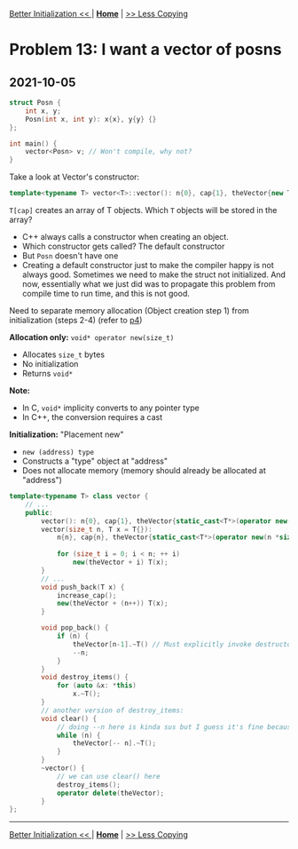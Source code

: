 [Better Initialization << ](./problem_12.md) | [**Home**](../README.md) | [>> Less Copying](./problem_14.md) 

# Problem 13: I want a vector of posns
## **2021-10-05**

```C++
struct Posn {
    int x, y;
    Posn(int x, int y): x{x}, y{y} {}
};

int main() {
    vector<Posn> v; // Won't compile, why not?
}
```

Take a look at Vector's constructor:

```C++
template<typename T> vector<T>::vector(): n{0}, cap{1}, theVector{new T[cap]} {}
```
`T[cap]` creates an array of T objects. Which `T` objects will be stored in the array?
- C++ always calls a constructor when creating an object.
- Which constructor gets called? The default constructor
- But `Posn` doesn't have one
- Creating a default constructor just to make the compiler happy is not always good. Sometimes we need to make the struct not initialized. And now, essentially what we just did was to propagate this problem from compile time to run time, and this is not good.

Need to separate memory allocation (Object creation step 1) from initialization (steps 2-4) (refer to [p4](./problem_14.md))

**Allocation only:** `void* operator new(size_t)`
- Allocates `size_t` bytes
- No initialization
- Returns `void*`

**Note:** 
- In C, `void*` implicity converts to any pointer type
- In C++, the conversion requires a cast

**Initialization:** "Placement new"
- `new (address) type`
- Constructs a "type" object at "address"
- Does not allocate memory (memory should already be allocated at "address")

```C++
template<typename T> class vector {
    // ...
    public:
        vector(): n{0}, cap{1}, theVector{static_cast<T*>(operator new(sizeof(T)))} {}
        vector(size_t n, T x = T{}): 
            n{n}, cap{n}, theVector{static_cast<T*>(operator new(n *sizeof(T)))} {
            
            for (size_t i = 0; i < n; ++ i)
                new(theVector + i) T(x);
        }
        // ...
        void push_back(T x) {
            increase_cap();
            new(theVector + (n++)) T(x);
        }

        void pop_back() {
            if (n) {
                theVector[n-1].~T() // Must explicitly invoke destructor
                --n;
            }
        }
        void destroy_items() {
            for (auto &x: *this)
                x.~T();
        }
        // another version of destroy_items:
        void clear() {
            // doing --n here is kinda sus but I guess it's fine because we don't use n anymore
            while (n) {
                theVector[-- n].~T();
            }
        }
        ~vector() {
            // we can use clear() here
            destroy_items();
            operator delete(theVector);
        }
};
```

---
[Better Initialization << ](./problem_12.md) | [**Home**](../README.md) | [>> Less Copying](./problem_14.md) 